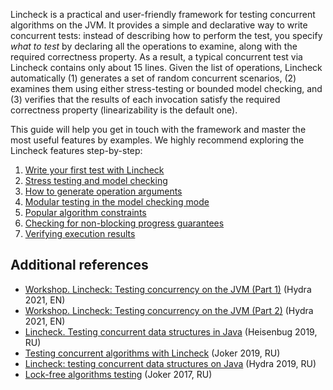 [//]: # (title: Lincheck guide)

Lincheck is a practical and user-friendly framework for testing concurrent algorithms on the JVM.
It provides a simple and declarative way to write concurrent tests:
instead of describing how to perform the test, you specify _what to test_ 
by declaring all the operations to examine, along with the required correctness property. 
As a result, a typical concurrent test via Lincheck contains only about 15 lines.
Given the list of operations, Lincheck automatically 
(1) generates a set of random concurrent scenarios, 
(2) examines them using either stress-testing or bounded model checking, and 
(3) verifies that the results of each invocation satisfy the required correctness property
(linearizability is the default one).

This guide will help you get in touch with the framework and master the most useful features by examples.
We highly recommend exploring the Lincheck features step-by-step:

1. [Write your first test with Lincheck](introduction.md)
2. [Stress testing and model checking](testing-strategies.md)
3. [How to generate operation arguments](operation-arguments.md)
4. [Modular testing in the model checking mode](modular-testing.md) 
5. [Popular algorithm constraints](constraints.md)
6. [Checking for non-blocking progress guarantees](progress-guarantees.md)
7. [Verifying execution results](sequential_specification.md)

## Additional references
* [Workshop. Lincheck: Testing concurrency on the JVM (Part 1)](https://www.youtube.com/watch?v=YNtUK9GK4pA) (Hydra
  2021, EN)
* [Workshop. Lincheck: Testing concurrency on the JVM (Part 2)](https://www.youtube.com/watch?v=EW7mkAOErWw) (Hydra
  2021, EN)
* [Lincheck. Testing concurrent data structures in Java](https://www.youtube.com/watch?v=YAb7YoEd6mM) (Heisenbug 2019,
  RU)
* [Testing concurrent algorithms with Lincheck](https://nkoval.com/talks/#lincheck-joker-2019) (Joker 2019, RU)
* [Lincheck: testing concurrent data structures on Java](https://www.youtube.com/watch?v=hwbpUEGHvvY) (Hydra 2019, RU)
* [Lock-free algorithms testing](https://www.youtube.com/watch?v=_0_HOnTSS0E&t=1s) (Joker 2017, RU)
